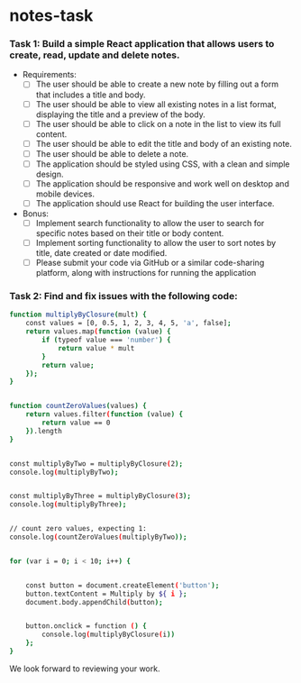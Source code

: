 # notes-task

### Task 1: Build a simple React application that allows users to create, read, update and delete notes.
- Requirements:
    - [ ] The user should be able to create a new note by filling out a form that includes a title and body.
    - [ ] The user should be able to view all existing notes in a list format, displaying the title and a preview of the body.
    - [ ] The user should be able to click on a note in the list to view its full content.
    - [ ] The user should be able to edit the title and body of an existing note.
    - [ ] The user should be able to delete a note.
    - [ ] The application should be styled using CSS, with a clean and simple design.
    - [ ] The application should be responsive and work well on desktop and mobile devices.
    - [ ] The application should use React for building the user interface.
- Bonus:
    - [ ] Implement search functionality to allow the user to search for specific notes based on their title or body content.
    - [ ] Implement sorting functionality to allow the user to sort notes by title, date created or date modified.
    - [ ] Please submit your code via GitHub or a similar code-sharing platform, along with instructions for running the application

### Task 2: Find and fix issues with the following code:

```bash
function multiplyByClosure(mult) {
    const values = [0, 0.5, 1, 2, 3, 4, 5, 'a', false];
    return values.map(function (value) {
        if (typeof value === 'number') {
            return value * mult
        }
        return value;
    });
}


function countZeroValues(values) {
    return values.filter(function (value) {
        return value == 0
    }).length
}


const multiplyByTwo = multiplyByClosure(2);
console.log(multiplyByTwo);


const multiplyByThree = multiplyByClosure(3);
console.log(multiplyByThree);


// count zero values, expecting 1:
console.log(countZeroValues(multiplyByTwo));


for (var i = 0; i < 10; i++) {


    const button = document.createElement('button');
    button.textContent = Multiply by ${ i };
    document.body.appendChild(button);


    button.onclick = function () {
        console.log(multiplyByClosure(i))
    };
}
```
We look forward to reviewing your work.